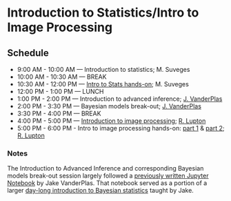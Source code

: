 # Introduction to Statistics/Intro to Image Processing

## Schedule

 *  9:00 AM - 10:00 AM — Introduction to statistics; M. Suveges
 *  10:00 AM - 10:30 AM — BREAK
 *  10:30 AM - 12:00 PM — [Intro to Stats hands-on](https://github.com/LSSTC-DSFP/LSST-DSFP-Resources/blob/master/Session1/Tuesday/IntroStat.ipynb); M. Suveges
 *  12:00 PM - 1:00 PM — LUNCH
 *  1:00 PM - 2:00 PM — Introduction to advanced inference; [J. VanderPlas](https://github.com/jakevdp)
 *  2:00 PM - 3:30 PM — Bayesian models break-out; [J. VanderPlas](https://github.com/jakevdp)
 *  3:30 PM - 4:00 PM — BREAK
 *  4:00 PM - 5:00 PM — [Introduction to image processing](https://github.com/LSSTC-DSFP/LSST-DSFP-Resources/blob/master/Session1/Tuesday/ImageProcessing/ImageProcessing.pdf); [R. Lupton](https://github.com/RobertLuptonTheGood)
 *  5:00 PM - 6:00 PM - Intro to image processing hands-on: [part 1](https://github.com/LSSTC-DSFP/LSST-DSFP-Resources/blob/master/Session1/Tuesday/ImageProcessing/Image%20Processing%20Workbook%20I.ipynb) & [part 2](https://github.com/LSSTC-DSFP/LSST-DSFP-Resources/blob/master/Session1/Tuesday/ImageProcessing/Image%20Processing%20Workbook%20II.ipynb); [R. Lupton](https://github.com/RobertLuptonTheGood)

### Notes

The Introduction to Advanced Inference and corresponding Bayesian models break-out session largely followed a [previously written Jupyter Notebook](https://github.com/jakevdp/BayesianAstronomy/blob/master/03-Bayesian-Modeling-With-MCMC.ipynb) by Jake VanderPlas. That notebook served as a portion of a larger [day-long introduction to Bayesian statistics](https://github.com/jakevdp/BayesianAstronomy) taught by Jake.